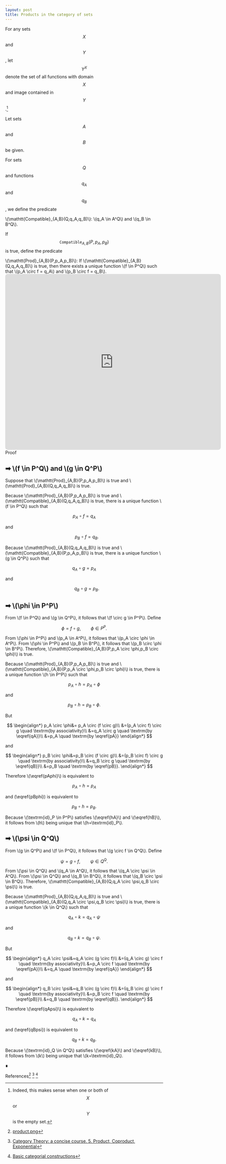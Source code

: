 ```yaml
---
layout: post
title: Products in the category of sets
---
```


For any sets $$X$$ and $$Y$$, let $$Y^X$$ denote the set of all functions with domain $$X$$ and image
contained in $$Y$$.[^1]

[^1]: Indeed, this makes sense when one or both of $$X$$ or $$Y$$ is the empty set.

Let sets $$A$$ and $$B$$ be given.

For sets $$Q$$ and functions $$q_A$$ and $$q_B$$, we define the predicate

<div class="bubblebox_white">
\(\mathtt{Compatible}_{A,B}(Q,q_A,q_B)\): \(q_A \in A^Q\) and \(q_B \in B^Q\).
</div>

If $$\mathtt{Compatible}_{A,B}(P,p_A,p_B)$$ is true, define the predicate

<div class="bubblebox_white">
\(\mathtt{Prod}_{A,B}(P,p_A,p_B)\): If \(\mathtt{Compatible}_{A,B}(Q,q_A,q_B)\) is true, then there 
exists a unique function \(f \in P^Q\) such that \(p_A \circ f = q_A\) and \(p_B \circ f = q_B\).
</div>

<!-- https://q.uiver.app/?q=WzAsNCxbMCwyLCJBIl0sWzQsMiwiQiJdLFsyLDMsIlAiXSxbMiwwLCJRIl0sWzIsMCwicF9BIiwyXSxbMiwxLCJwX0IiXSxbMywwLCJxX0EiXSxbMywxLCJxX0IiLDJdLFszLDIsIlxcZXhpc3RzICEgZiIsMSx7InN0eWxlIjp7ImJvZHkiOnsibmFtZSI6ImRhc2hlZCJ9fX1dXQ== -->
<iframe class="quiver-embed" src="https://q.uiver.app/?q=WzAsNCxbMCwyLCJBIl0sWzQsMiwiQiJdLFsyLDMsIlAiXSxbMiwwLCJRIl0sWzIsMCwicF9BIiwyXSxbMiwxLCJwX0IiXSxbMywwLCJxX0EiXSxbMywxLCJxX0IiLDJdLFszLDIsIlxcZXhpc3RzICEgZiIsMSx7InN0eWxlIjp7ImJvZHkiOnsibmFtZSI6ImRhc2hlZCJ9fX1dXQ==&embed" width="688" height="560" style="border-radius: 8px; border: none;"></iframe>

<div class="proof">
<div class="topleft">Proof</div>
<h2>➡ \(f \in P^Q\) and \(g \in Q^P\)</h2>
<p>
Suppose that \(\mathtt{Prod}_{A,B}(P,p_A,p_B)\) is true and \(\mathtt{Prod}_{A,B}(Q,q_A,q_B)\) is true.
</p>
  
<p>Because \(\mathtt{Prod}_{A,B}(P,p_A,p_B)\) is true and \(\mathtt{Compatible}_{A,B}(Q,q_A,q_B)\) is true,
there is a unique function \(f \in P^Q\) such that

$$
\begin{equation}
p_A \circ f = q_A
\label{qA}
\end{equation}
$$

and

$$
\begin{equation}
\quad p_B \circ f = q_B.
\label{qB}
\end{equation}
$$
</p>

<p>
Because \(\mathtt{Prod}_{A,B}(Q,q_A,q_B)\) is true and
\(\mathtt{Compatible}_{A,B}(P,p_A,p_B)\) is true,
there is a unique function
\(g \in Q^P\) such that

$$
\begin{equation}
q_A \circ g = p_A
\label{pA}
\end{equation}
$$

and

$$
\begin{equation}
\quad q_B \circ g = p_B.
\label{pB}
\end{equation}
$$
</p>

<h2>➡ \(\phi \in P^P\)</h2>
<p>
From \(f \in P^Q\) and \(g \in Q^P\), it follows that \(f \circ g \in P^P\).
Define

$$\phi = f \circ g, \qquad \phi \in P^P.$$
</p>

<p>
From \(\phi \in P^P\) and \(p_A \in A^P\), it follows that
\(p_A \circ \phi \in A^P\). From \(\phi \in P^P\) and
\(p_B \in B^P\), it follows that \(p_B \circ \phi \in B^P\).
Therefore,
\(\mathtt{Compatible}_{A,B}(P,p_A \circ \phi,p_B \circ \phi)\) is true.
</p>

<p>
Because \(\mathtt{Prod}_{A,B}(P,p_A,p_B)\) is true and \(\mathtt{Compatible}_{A,B}(P,p_A \circ \phi,p_B \circ \phi)\)
is true,
there is a unique function \(h \in P^P\) such that 

$$
\begin{equation}
p_A \circ h = p_A \circ \phi
\label{pAphi}
\end{equation}
$$

and

$$
\begin{equation}
p_B \circ h = p_B \circ \phi.
\label{pBphi}
\end{equation}
$$
</p>

<p>
But

$$
\begin{align*}
p_A \circ \phi&= p_A \circ (f \circ g)\\
&=(p_A \circ f) \circ g \quad \textrm{by associativity}\\
&=q_A \circ g \quad \textrm{by \eqref{qA}}\\
&=p_A \quad \textrm{by \eqref{pA}}
\end{align*}
$$

and

$$
\begin{align*}
p_B \circ \phi&=p_B \circ (f \circ g)\\
&=(p_B \circ f) \circ g \quad \textrm{by associativity}\\
&=q_B \circ g \quad \textrm{by \eqref{qB}}\\
&=p_B \quad \textrm{by \eqref{pB}}.
\end{align*}
$$
</p>
  
<p>
Therefore \(\eqref{pAphi}\) is equivalent to

$$
\begin{equation}
p_A \circ h = p_A
\label{hA}
\end{equation}
$$
  
and \(\eqref{pBphi}\) is equivalent to
  
$$
\begin{equation}
p_B \circ h = p_B.
\label{hB}
\end{equation}
$$
</p>
  
<p>
Because \(\textrm{id}_P \in P^P\) satisfies \(\eqref{hA}\) and \(\eqref{hB}\), it follows from \(h\) being unique that
\(h=\textrm{id}_P\).
</p>

<h2>➡ \(\psi \in Q^Q\)</h2>
<p>
From \(g \in Q^P\) and \(f \in P^Q\), it follows that \(g \circ f \in Q^Q\).
Define

$$\psi = g \circ f, \qquad \psi \in Q^Q.$$
</p>

<p>
From \(\psi \in Q^Q\) and \(q_A \in A^Q\), it follows that 
\(q_A \circ \psi \in A^Q\).
From \(\psi \in Q^Q\) and \(q_B \in B^Q\), it follows that
\(q_B \circ \psi \in B^Q\). Therefore,
\(\mathtt{Compatible}_{A,B}(Q,q_A \circ \psi,q_B \circ \psi)\) is true.
</p>

<p>
Because \(\mathtt{Prod}_{A,B}(Q,q_A,q_B)\) is true and
\(\mathtt{Compatible}_{A,B}(Q,q_A \circ \psi,q_B \circ \psi)\) is true,
there is a unique function \(k \in Q^Q\) such that

$$
\begin{equation}
q_A \circ k = q_A \circ \psi
\label{qApsi}
\end{equation}
$$

and

$$
\begin{equation}
q_B \circ k = q_B \circ \psi.
\label{qBpsi}
\end{equation}
$$
</p>

<p>
But
      
$$
\begin{align*}
q_A \circ \psi&=q_A \circ (g \circ f)\\
&=(q_A \circ g) \circ f \quad \textrm{by associativity}\\
&=p_A \circ f \quad \textrm{by \eqref{pA}}\\
&=q_A \quad \textrm{by \eqref{qA}}
\end{align*}
$$

and

$$
\begin{align*}
q_B \circ \psi&=q_B \circ (g \circ f)\\
&=(q_B \circ g) \circ f \quad \textrm{by associativity}\\
&=p_B \circ f \quad \textrm{by \eqref{pB}}\\
&=q_B \quad \textrm{by \eqref{qB}}.
\end{align*}
$$
</p>
  
<p>
Therefore \(\eqref{qApsi}\) is equivalent to

$$
\begin{equation}
q_A \circ k = q_A
\label{kA}
\end{equation}
$$
  
and \(\eqref{qBpsi}\) is equivalent to
  
$$
\begin{equation}
q_B \circ k = q_B.
\label{kB}
\end{equation}
$$
</p>
  
<p>
Because \(\textrm{id}_Q \in Q^Q\) satisfies \(\eqref{kA}\) and \(\eqref{kB}\), it follows from \(k\) being unique that
\(k=\textrm{id}_Q\).
</p>
  
  
  
  

  
  
<!--
<h2>➡ \(\textrm{id}_P \in P^P\)</h2>
<p>
\(p_A \circ \textrm{id}_P \in A^P\) and \(p_B \circ \textrm{id}_P \in B^P\),
which means that \(\mathtt{Compatible}_{A,B}(P,p_A \circ \textrm{id}_P,p_B \circ \textrm{id}_P)\) is true.
</p>
  
<p>
Because \(\mathtt{Prod}_{A,B}(P,p_A,p_B)\) is true and \(\mathtt{Compatible}_{A,B}(P,p_A \circ \textrm{id}_P,p_B \circ \textrm{id}_P)\)
is true, there exists a unique function \(h \in P^P\) such that
  
$$p_A \circ h = p_A \circ \textrm{id}_P$$

and

$$p_B \circ h = p_B \circ \textrm{id}_P.$$



<h2>➡ \(\textrm{id}_Q \in Q^Q\)</h2>
<p>
\(q_A \circ \textrm{id}_Q \in A^Q\) and \(p_B \circ \textrm{id}_Q \in B^Q\),
which means that \(\mathtt{Compatible}_{A,B}(Q,q_A \circ \textrm{id}_Q,p_B \circ \textrm{id}_Q)\) is true.
</p>
-->

  
<div class="bottomright">∎</div>
</div>

References[^2] [^3] [^4]



[^2]: [product.png](/LaTeX/quiver/product.png)



[^3]: [Category Theory: a concise course. 5. Product, Coproduct, Exponential](https://categorytheory.gitlab.io/product_coproduct_exponential.html)



[^4]: [Basic categorial constructions](https://www-users.cse.umn.edu/~garrett/m/fun/Notes/06_categories.pdf)

<script>
  MathJax = {
    tex: {
      tags: 'ams'  // should be 'ams', 'none', or 'all'
    }
  };
</script>
<script id="MathJax-script" async src="https://cdn.jsdelivr.net/npm/mathjax@3/es5/tex-chtml.js"></script>